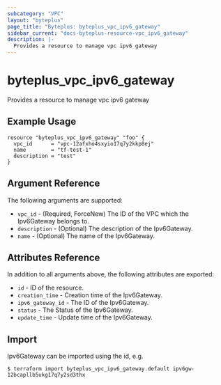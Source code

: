 ```yaml
---
subcategory: "VPC"
layout: "byteplus"
page_title: "Byteplus: byteplus_vpc_ipv6_gateway"
sidebar_current: "docs-byteplus-resource-vpc_ipv6_gateway"
description: |-
  Provides a resource to manage vpc ipv6 gateway
---
```

# byteplus_vpc_ipv6_gateway
Provides a resource to manage vpc ipv6 gateway
## Example Usage
```hcl
resource "byteplus_vpc_ipv6_gateway" "foo" {
  vpc_id      = "vpc-12afxho4sxyio17q7y2kkp8ej"
  name        = "tf-test-1"
  description = "test"
}
```
## Argument Reference
The following arguments are supported:
* `vpc_id` - (Required, ForceNew) The ID of the VPC which the Ipv6Gateway belongs to.
* `description` - (Optional) The description of the Ipv6Gateway.
* `name` - (Optional) The name of the Ipv6Gateway.

## Attributes Reference
In addition to all arguments above, the following attributes are exported:
* `id` - ID of the resource.
* `creation_time` - Creation time of the Ipv6Gateway.
* `ipv6_gateway_id` - The ID of the Ipv6Gateway.
* `status` - The Status of the Ipv6Gateway.
* `update_time` - Update time of the Ipv6Gateway.


## Import
Ipv6Gateway can be imported using the id, e.g.
```
$ terraform import byteplus_vpc_ipv6_gateway.default ipv6gw-12bcapllb5ukg17q7y2sd3thx
```

